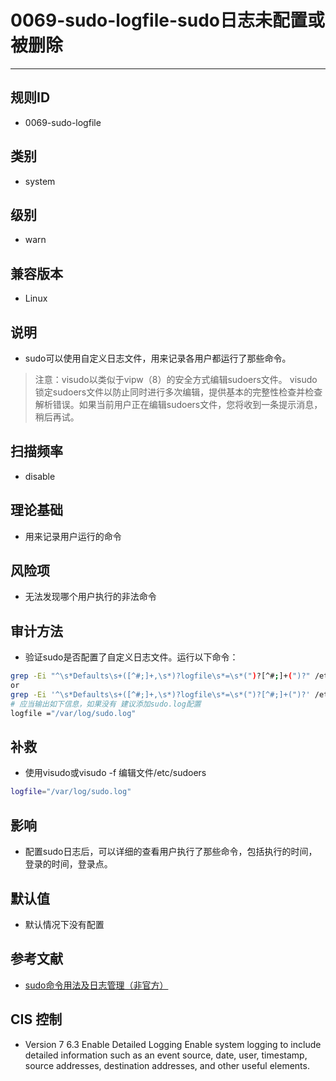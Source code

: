 # 0069-sudo-logfile-sudo日志未配置或被删除
---

## 规则ID

- 0069-sudo-logfile


## 类别

- system


## 级别

- warn


## 兼容版本


- Linux




## 说明


- sudo可以使用自定义日志文件，用来记录各用户都运行了那些命令。
>   注意：visudo以类似于vipw（8）的安全方式编辑sudoers文件。 visudo锁定sudoers文件以防止同时进行多次编辑，提供基本的完整性检查并检查解析错误。如果当前用户正在编辑sudoers文件，您将收到一条提示消息，稍后再试。



## 扫描频率
- disable

## 理论基础


- 用来记录用户运行的命令






## 风险项


- 无法发现哪个用户执行的非法命令



## 审计方法
- 验证sudo是否配置了自定义日志文件。运行以下命令：

``` bash
grep -Ei "^\s*Defaults\s+([^#;]+,\s*)?logfile\s*=\s*(")?[^#;]+(")?" /etc/sudoers
or
grep -Ei '^\s*Defaults\s+([^#;]+,\s*)?logfile\s*=\s*(")?[^#;]+(")?' /etc/sudoers.d/*
# 应当输出如下信息，如果没有 建议添加sudo.log配置
logfile ="/var/log/sudo.log"
```



## 补救
- 使用visudo或visudo -f <PATH TO FILE>编辑文件/etc/sudoers

``` bash
logfile="/var/log/sudo.log"
```



## 影响


- 配置sudo日志后，可以详细的查看用户执行了那些命令，包括执行的时间，登录的时间，登录点。




## 默认值


- 默认情况下没有配置




## 参考文献


- [sudo命令用法及日志管理（非官方）](https://blog.51cto.com/lifeng/976879) 



## CIS 控制


- Version 7
   6.3 Enable Detailed Logging
   Enable system logging to include detailed information such as an event source, date, user, timestamp, source addresses, destination addresses, and other useful elements.


